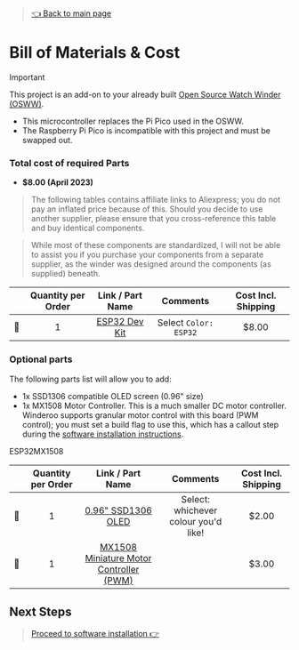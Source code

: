 > [👈 Back to main page](../README.md)

# Bill of Materials & Cost

> [!IMPORTANT]
> This project is an add-on to your already built [Open Source Watch Winder (OSWW)](https://github.com/mwood77/osww). 

- This microcontroller replaces the Pi Pico used in the OSWW.
- The Raspberry Pi Pico is incompatible with this project and must be swapped out.


### Total cost of required Parts
- **$8.00 (April 2023)**

> The following tables contains affiliate links to Aliexpress; you do not pay an inflated price because of this. Should you decide to use another supplier, please ensure that you cross-reference this table and buy identical components.

> While most of these components are standardized, I will not be able to assist you if you purchase your components from a separate supplier, as the winder was designed around the components (as supplied) beneath.

|     |  Quantity per Order | Link / Part Name                                                             |  Comments                                              |  Cost Incl. Shipping |
| :-: | :------------: | :-------------------------------------------------------------------------------: | :-------------------------------------------------------------------: |:-----:|
| 🔲 | 1               | [ESP32 Dev Kit](https://s.click.aliexpress.com/e/_Derbd5r)                        | Select `Color: ESP32`                                           | $8.00 |


### Optional parts
The following parts list will allow you to add:
- 1x SSD1306 compatible OLED screen (0.96" size)
- 1x MX1508 Motor Controller. This is a much smaller DC motor controller. Winderoo supports granular motor control with this board (PWM control); you must set a build flag to use this, which has a callout step during the [software installation instructions](./install-software.md).

ESP32MX1508

|     |  Quantity per Order | Link / Part Name                                                             |  Comments                                              |  Cost Incl. Shipping |
| :-: | :------------: | :-------------------------------------------------------------------------------: | :-------------------------------------------------------------------: |:-----:
| 🔲  | 1              | [0.96" SSD1306 OLED](https://s.click.aliexpress.com/e/_DFywAW1)                         | Select: whichever colour you'd like! | $2.00 |
| 🔲  | 1              | [MX1508 Miniature Motor Controller (PWM)](https://www.aliexpress.com/item/4000408025093.html)                         |  | $3.00 |

## Next Steps
> [Proceed to software installation 👉](./install-software.md)

